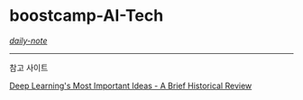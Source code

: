 # boostcamp-AI-Tech


[*daily-note*](https://devye.tistory.com/category/%EB%B6%80%EC%8A%A4%ED%8A%B8%EC%BA%A0%ED%94%84%20AI%20Tech%203%EA%B8%B0/Daily)

-----
참고 사이트

[Deep Learning's Most Important Ideas - A Brief Historical Review](https://dennybritz.com/blog/deep-learning-most-important-ideas/)
